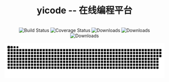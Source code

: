 <div align="center">
  <h1>yicode -- 在线编程平台</h1>
  <br>
  <span> 
    <img src="https://img.shields.io/badge/yicode-0.1-success.svg" alt="Build Status">
    <img src="https://img.shields.io/badge/Spring%20Cloud-Hoxton.SR12-blue.svg" alt="Coverage Status">
    <img src="https://img.shields.io/badge/Spring%20Cloud%20Alibaba-2.2.7.RELEASE-blue.svg" alt="Downloads">
    <img src="https://img.shields.io/badge/Spring%20Boot-2.3.12.RELEASE-blue.svg" alt="Downloads">
    <img src="https://img.shields.io/badge/Vue-2.7-blue.svg" alt="Downloads">
  </span>
   
![](https://github.com/yixihan/yicode/blob/master/assets/github-contribution-grid-snake.svg)

</div>
